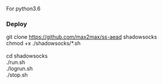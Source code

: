 For python3.6
### Deploy
git clone https://github.com/max2max/ss-aead shadowsocks<br />
chmod +x ./shadowsocks/*.sh<br />
<br />
cd shadowsocks<br />
./run.sh<br />
./logrun.sh<br />
./stop.sh<br />
